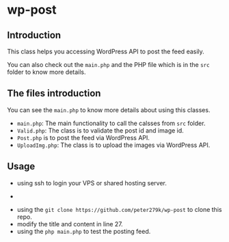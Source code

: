 # wp-post

## Introduction
This class helps you accessing WordPress API to post the feed easily.

You can also check out the ```main.php``` and the PHP file which is in the ```src``` folder to know more details.

## The files introduction

You can see the ```main.php``` to know more details about using this classes.

- ```main.php```: The main functionality to call the calsses from ```src``` folder.
- ```Valid.php```: The class is to validate the post id and image id.
- ```Post.php``` is to post the feed via WordPress API.
- ```UploadImg.php```: The class is to upload the images via WordPress API.

## Usage

- using ssh to login your VPS or shared hosting server.
- ```cd /path/to/your-wodpress-root-path.
- using the ```git clone https://github.com/peter279k/wp-post``` to clone this repo.
- modify the title and content in line 27.
- using the ```php main.php``` to test the posting feed.
